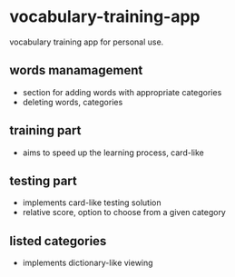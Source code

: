 # vocabulary-training-app
vocabulary training app for personal use.

## words manamagement
- section for adding words with appropriate categories
- deleting words, categories

## training part

- aims to speed up the learning process, card-like

## testing part

- implements card-like testing solution
- relative score, option to choose from a given category

## listed categories
- implements dictionary-like viewing
